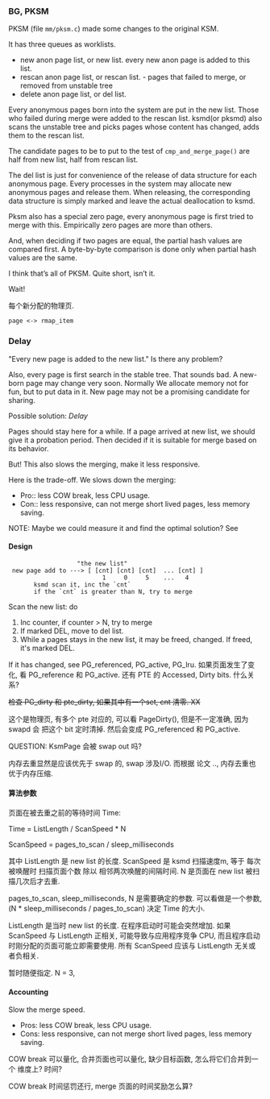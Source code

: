 
### BG, PKSM

PKSM (file `mm/pksm.c`) made some changes to the
original KSM.

It has three queues as worklists.
- new anon page list, or new list.
  every new anon page is added to this list.
- rescan anon page list, or rescan list.  -
  pages that failed to merge, or removed from unstable tree
- delete anon page list, or del list.

Every anonymous pages born into the system are put in the new
list. Those who failed during merge were added to the rescan list.
ksmd(or pksmd) also scans the unstable tree and picks pages whose
content has changed, adds them to the rescan list.

The candidate pages to be to put to the test of `cmp_and_merge_page()` are
half from new list, half from rescan list.

The del list is just for convenience of the release of data structure
for each anonymous page. Every processes in the system may allocate new
anonymous pages and release them. When releasing, the corresponding data
structure is simply marked and leave the actual deallocation to ksmd.

Pksm also has a special zero page, every anonymous page is first tried
to merge with this. Empirically zero pages are more than others.

And, when deciding if two pages are equal, the partial hash values are
compared first. A byte-by-byte comparison is done only when partial hash
values are the same.

I think that’s all of PKSM. Quite short, isn’t it.

Wait!

每个新分配的物理页.
```
page <-> rmap_item
```


### Delay

"Every new page is added to the new list." Is there any problem?

Also, every page is first search in the stable tree. That sounds bad.
A new-born page may change very soon. Normally We allocate memory
not for fun, but to put data in it. New page may not be a promising
candidate for sharing.

Possible solution: *Delay*

Pages should stay here for a while. If a page arrived at new list, we
should give it a probation period. Then decided if it is suitable for
merge based on its behavior.

But! This also slows the merging, make it less responsive.

Here is the trade-off. We slows down the merging:

* Pro:: less COW break, less CPU usage.
* Con:: less responsive, can not merge short lived pages, less memory saving.

NOTE: Maybe we could measure it and find the optimal solution? See


#### Design

```
                   "the new list"
 new page add to ---> [ [cnt] [cnt] [cnt]  ... [cnt] ]
                          1     0     5    ...   4
       ksmd scan it, inc the `cnt`
       if the `cnt` is greater than N, try to merge
```
Scan the new list: do

1. Inc counter, if counter > N, try to merge
2. If marked DEL, move to del list.
3. While a pages stays in the new list, it may be freed, changed.
   If freed, it's marked DEL.

If it has changed, see PG_referenced, PG_active, PG_lru.
如果页面发生了变化, 看 PG_reference 和 PG_active. 还有 PTE 的 Accessed, Dirty bits.
什么关系?

~~检查 PG_dirty 和 pte_dirty, 如果其中有一个set, cnt 清零. XX~~

这个是物理页, 有多个 pte 对应的, 可以看 PageDirty(), 但是不一定准确, 因为 swapd 会
把这个 bit 定时清掉. 然后会变成  PG_referenced 和 PG_active.



<!--
页面可能有四种情况. 展示
* active, referenced
* active, unreferenced
* inactive, referenced
* inactive, unreferenced
但是这只体现了 页面被 "读或者写" 的情况, 真正需要知道的是页面内容是否改变.
可能页面被改变了.

另外如果选择不常使用的页面.
不常使用的页面, 更容易成为 swap 换出的对象.
如果把它合并了, 对 swap 有什么影响?

合并页面, 将第一个非 ksm 页面设为写保护时, 会调用 `mark_page_accessed`.
相当于访问了一次该页面.
-->


<!--
在 `mark_page_accesed()` 里面提醒一下 ksm ?
-->

QUESTION: KsmPage 会被 swap out 吗?

内存去重显然是应该优先于 swap 的, swap 涉及I/O. 而根据 论文 ..,
内存去重也优于内存压缩.

#### 算法参数

页面在被去重之前的等待时间 Time:

Time = ListLength / ScanSpeed * N

ScanSpeed = pages_to_scan / sleep_milliseconds

其中 ListLength 是 new list 的长度. ScanSpeed 是 ksmd 扫描速度m,
等于 每次被唤醒时 扫描页面个数 除以 相邻两次唤醒的间隔时间.
N 是页面在 new list 被扫描几次后才去重.

pages_to_scan, sleep_milliseconds, N 是需要确定的参数.
可以看做是一个参数, (N * sleep_milliseconds / pages_to_scan)
决定 Time 的大小.

ListLength 是当时 new list 的长度. 在程序启动时可能会突然增加.
如果 ScanSpeed 与 ListLength 正相关, 可能导致与应用程序竞争 CPU, 
而且程序启动时刚分配的页面可能立即需要使用. 所有 ScanSpeed 应该与
ListLength 无关或者负相关.

暂时随便指定. N = 3,



#### Accounting

Slow the merge speed.

* Pros: less COW break, less CPU usage.
* Cons: less responsive, can not merge short lived pages, less memory saving.

COW break 可以量化, 合并页面也可以量化, 缺少目标函数, 怎么将它们合并到一个
维度上? 时间?

COW break 时间惩罚还行, merge 页面的时间奖励怎么算?








